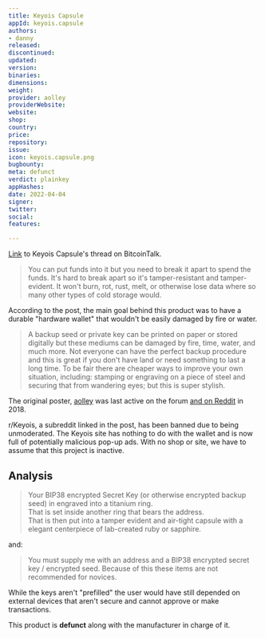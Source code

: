 ```yaml
---
title: Keyois Capsule
appId: keyois.capsule
authors:
- danny
released: 
discontinued: 
updated: 
version: 
binaries: 
dimensions: 
weight: 
provider: aolley
providerWebsite: 
website: 
shop: 
country: 
price: 
repository: 
issue: 
icon: keyois.capsule.png
bugbounty: 
meta: defunct
verdict: plainkey
appHashes: 
date: 2022-04-04
signer: 
twitter: 
social: 
features: 

---
```


[Link](https://bitcointalk.org/index.php?topic=1659001.0) to Keyois Capsule's thread on BitcoinTalk.

> You can put funds into it but you need to break it apart to spend the funds.
It's hard to break apart so it's tamper-resistant and tamper-evident. It won't burn, rot, rust, melt, or otherwise lose data where so many other types of cold storage would.

According to the post, the main goal behind this product was to have a durable "hardware wallet" that wouldn't be easily damaged by fire or water.

> A backup seed or private key can be printed on paper or stored digitally but these mediums can be damaged by fire, time, water, and much more. Not everyone can have the perfect backup procedure and this is great if you don't have land or need something to last a long time.
To be fair there are cheaper ways to improve your own situation, including: stamping or engraving on a piece of steel and securing that from wandering eyes; but this is super stylish.

The original poster, [aolley](https://bitcointalk.org/index.php?action=profile;u=407182) was last active on the forum [and on Reddit](https://www.reddit.com/user/ProfBitcoin/) in 2018.

r/Keyois, a subreddit linked in the post, has been banned due to being unmoderated. The Keyois site has nothing to do with the wallet and is now full of potentially malicious pop-up ads. With no shop or site, we have to assume that this project is inactive.

## Analysis 

> Your BIP38 encrypted Secret Key (or otherwise encrypted backup seed) in engraved into a titanium ring.    
That is set inside another ring that bears the address.    
That is then put into a tamper evident and air-tight capsule with a elegant centerpiece of lab-created ruby or sapphire.  

and: 

> You must supply me with an address and a BIP38 encrypted secret key / encrypted seed. Because of this these items are not recommended for novices.

While the keys aren't "prefilled" the user would have still depended on external devices that aren't secure and cannot approve or make transactions. 
 
This product is **defunct** along with the manufacturer in charge of it.
